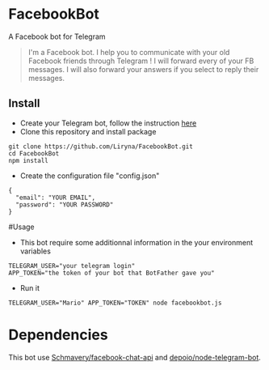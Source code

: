 # FacebookBot
A Facebook bot for Telegram
>I'm a Facebook bot. I help you to communicate with your old Facebook friends through Telegram ! I will forward every of your FB messages. I will also forward your answers if you select to reply their messages.

## Install
- Create your Telegram bot, follow the instruction [here](https://core.telegram.org/bots#3-how-do-i-create-a-bot)
- Clone this repository and install package
```
git clone https://github.com/Liryna/FacebookBot.git
cd FacebookBot
npm install
```
- Create the configuration file "config.json"
```
{
  "email": "YOUR EMAIL",
  "password": "YOUR PASSWORD"
}
```
#Usage
- This bot require some additionnal information in the your environment variables
```
TELEGRAM_USER="your telegram login"
APP_TOKEN="the token of your bot that BotFather gave you"
```
- Run it
```
TELEGRAM_USER="Mario" APP_TOKEN="TOKEN" node facebookbot.js
```

# Dependencies

This bot use [Schmavery/facebook-chat-api](https://github.com/Schmavery/facebook-chat-api) and [depoio/node-telegram-bot](https://github.com/depoio/node-telegram-bot).
